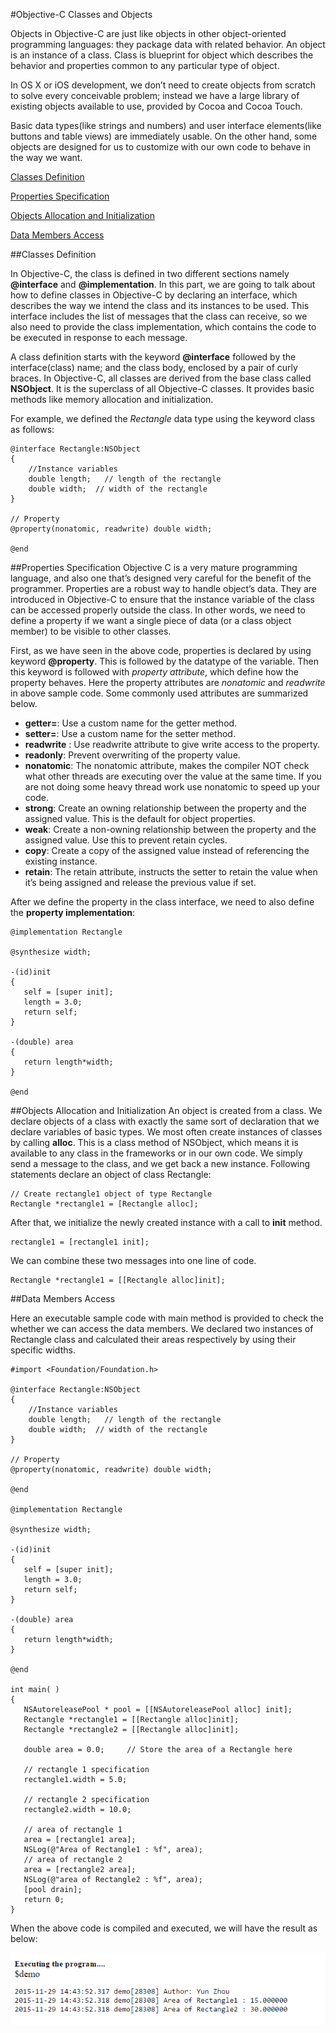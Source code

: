 
#Objective-C Classes and Objects


Objects in Objective-C are just like objects in other object-oriented programming languages: they package data with related behavior. An object is an instance of a class. Class is blueprint for object which describes the behavior and properties common to any particular type of object. 

In OS X or iOS development, we don’t need to create objects from scratch to solve every conceivable problem; instead we have a large library of existing objects available to use, provided by Cocoa and Cocoa Touch.

Basic data types(like strings and numbers) and user interface elements(like buttons and table views) are immediately usable.  On the other hand, some objects are designed for us to customize with our own code to behave in the way we want. 


  [<i class="icon-file"></i>Classes Definition](#classes-definition)  
  
 [<i class="icon-file"></i>Properties Specification](#properties-specification)  
 
 [<i class="icon-file"></i>Objects Allocation and Initialization](#objects-allocation-and-initialization)  
 
  [<i class="icon-file"></i>Data Members Access](#data-members-access)  
 

##Classes Definition

In Objective-C, the class is defined in two different sections namely **@interface** and **@implementation**. In this part, we are going to talk about how to define classes in Objective-C by declaring an interface, which describes the way we intend the class and its instances to be used. This interface includes the list of messages that the class can receive, so we also need to provide the class implementation, which contains the code to be executed in response to each message.  

A class definition starts with the keyword **@interface** followed by the interface(class) name; and the class body, enclosed by a pair of curly braces. In Objective-C, all classes are derived from the base class called **NSObject**. It is the superclass of all Objective-C classes. It provides basic methods like memory allocation and initialization.   

For example, we defined the *Rectangle* data type using the keyword class as follows:

```
@interface Rectangle:NSObject
{
    //Instance variables
    double length;   // length of the rectangle
    double width;  // width of the rectangle
}

// Property
@property(nonatomic, readwrite) double width; 

@end
```

##Properties Specification
Objective C is a very mature programming language, and also one that’s designed very careful for the benefit of the programmer. Properties are a robust way to handle object’s data. They are introduced in Objective-C to ensure that the instance variable of the class can be accessed properly outside the class. In other words, we need to define a property if we want a single piece of data (or a class object member) to be visible to other classes.    

First, as we have seen in the above code, properties is declared by  using keyword **@property**.  This is followed by the datatype of the variable. Then this keyword is followed with *property attribute*, which define how the property behaves. Here the property attributes are *nonatomic* and *readwrite* in above sample code. Some commonly used attributes are summarized below.

- **getter=**: 	Use a custom name for the getter method.
- **setter=**: 	Use a custom name for the setter method.
- **readwrite** : Use readwrite attribute to give write access to the property.
- **readonly**:	 Prevent overwriting of the property value. 
- **nonatomic**:	The nonatomic attribute, makes the compiler NOT check what other threads are executing over the value at the same time. If you are not doing some heavy thread work use nonatomic to speed up your code.
- **strong**:	Create an owning relationship between the property and the assigned value. This is the default for object properties.
- **weak**:	Create a non-owning relationship between the property and the assigned value. Use this to prevent retain cycles.
- **copy**:	Create a copy of the assigned value instead of referencing the existing instance.
- **retain**:  The retain attribute, instructs the setter to retain the value when it’s being assigned and release the previous value if set.   


After we define the property in the class interface, we need to also define the **property implementation**:

```
@implementation Rectangle

@synthesize width; 

-(id)init
{
   self = [super init];
   length = 3.0;
   return self;
}

-(double) area
{
   return length*width;
}

@end
```

##Objects Allocation and Initialization
An object is created from a class. We declare objects of a class with exactly the same sort of declaration that we declare variables of basic types. We most often create instances of classes by calling **alloc**. This is a class method of NSObject, which means it is available to any class in the frameworks or in our own code. We simply send a message to the class, and we get back a new instance. Following statements declare an object of class Rectangle:
```
// Create rectangle1 object of type Rectangle
Rectangle *rectangle1 = [Rectangle alloc];   
```

After that, we initialize the newly created instance with a call to **init** method.
```
rectangle1 = [rectangle1 init];
```

We can combine these two messages into one line of code. 

```
Rectangle *rectangle1 = [[Rectangle alloc]init];
```



##Data Members Access

Here an executable sample code with main method is provided to check the whether we can access the data members.  We declared two instances of Rectangle class and calculated their areas respectively by using their specific widths. 

```
#import <Foundation/Foundation.h>

@interface Rectangle:NSObject
{
    //Instance variables
    double length;   // length of the rectangle
    double width;  // width of the rectangle
}

// Property
@property(nonatomic, readwrite) double width; 

@end

@implementation Rectangle

@synthesize width; 

-(id)init
{
   self = [super init];
   length = 3.0;
   return self;
}

-(double) area
{
   return length*width;
}

@end

int main( )
{
   NSAutoreleasePool * pool = [[NSAutoreleasePool alloc] init];    
   Rectangle *rectangle1 = [[Rectangle alloc]init];    
   Rectangle *rectangle2 = [[Rectangle alloc]init];    

   double area = 0.0;     // Store the area of a Rectangle here
 
   // rectangle 1 specification
   rectangle1.width = 5.0; 

   // rectangle 2 specification
   rectangle2.width = 10.0;
  
   // area of rectangle 1
   area = [rectangle1 area];
   NSLog(@"Area of Rectangle1 : %f", area);
   // area of rectangle 2
   area = [rectangle2 area];
   NSLog(@"area of Rectangle2 : %f", area);
   [pool drain];
   return 0;
}
```

When the above code is compiled and executed, we will have the result as below: 

![Alt text](/image/classes_objects.png) 

